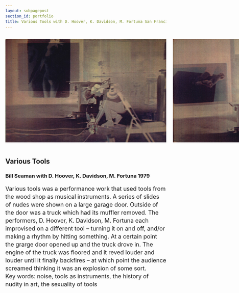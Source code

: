```yaml
---
layout: subpagepost
section_id: portfolio
title: Various Tools with D. Hoover, K. Davidson, M. Fortuna San Francisco, California
---
```

<br>
<div class="full">
    <div class="row">
         <div class="large-12 large-centered columns">
            <img src="../images/portfolio/Various Tools still1.jpg" width="1080px">
            <img src="../images/portfolio/Various Tools still2.jpg" width="1080px">
            <img src="../images/portfolio/various tools still7.jpg" width="1080px">
            <img src="../images/portfolio/various tools still8.jpg" width="1080px">
        </div>
    </div>
<br>
<div class="Text_works">
<div class="Text_title_works">
<h2>Various Tools</h2>
<h3>Bill Seaman with D. Hoover, K. Davidson, M. Fortuna 1979</h3>
</div>
<p style="line-height:25px; font-size: 18px">
Various tools was a performance work that used tools from the wood shop as musical instruments. A series of slides of nudes were shown on a large garage door. Outside of the door was a truck which had its muffler removed. The performers, D. Hoover, K. Davidson, M. Fortuna each improvised on a different tool – turning it on and off, and/or making a rhythm by hitting something. At a certain point the grarge door opened up and the truck drove in. The engine of the truck was floored and it reved louder and louder until it finally backfires – at which point the audience screamed thinking it was an explosion of some sort.
<br>
Key words: noise, tools as instruments, the history of nudity in art, the sexuality of tools<br>
</p>
</div>
</div>
<br>